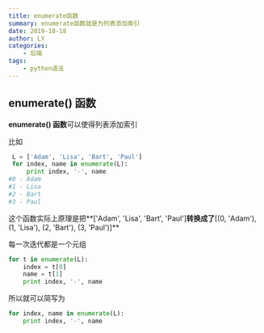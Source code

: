 ```yaml
---
title: enumerate函数
summary: enumerate函数就是为列表添加索引
date: 2019-10-18
author: LY
categories:
    - 后端
tags:
    - python语法
---
```


## enumerate() 函数

**enumerate() 函数**可以使得列表添加索引

比如

```python
 L = ['Adam', 'Lisa', 'Bart', 'Paul']
 for index, name in enumerate(L):
     print index, '-', name
#0 - Adam
#1 - Lisa
#2 - Bart
#3 - Paul
```

这个函数实际上原理是把**['Adam', 'Lisa', 'Bart', 'Paul']**转换成了**[(0, 'Adam'), (1, 'Lisa'), (2, 'Bart'), (3, 'Paul')]**

每一次迭代都是一个元组

```python
for t in enumerate(L):
    index = t[0]
    name = t[1]
    print index, '-', name
```

所以就可以简写为

```python
for index, name in enumerate(L):
    print index, '-', name
```

